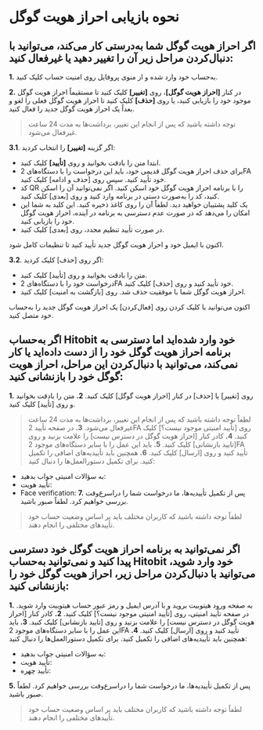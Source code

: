 # نحوه بازیابی احراز هویت گوگل

## اگر احراز هویت گوگل شما به‌درستی کار می‌کند، می‌توانید با دنبال‌کردن مراحل زیر آن را تغییر دهید یا غیرفعال کنید:

**1.**	به‌حساب خود وارد شده و از منوی پروفایل روی امنیت حساب کلیک کنید.

**2.**	در کنار **[احراز هویت گوگل]**، روی **[تغییر]** کلیک کنید تا مستقیماً احراز هویت گوگل موجود خود را بازیابی کنید، یا روی **[حذف]** کلیک کنید تا احراز هویت گوگل فعلی را لغو و بعداً یک احراز هویت گوگل جدید را فعال کنید.

> توجه داشته باشید که پس از انجام این تغییر، برداشت‌ها به مدت 24 ساعت غیرفعال می‌شود.

**3.1**. اگر گزینه **[تغییر]** را انتخاب کردید:
- ابتدا متن را بادقت بخوانید و روی **[تأیید]** کلیک کنید.
- برای حذف احراز هویت گوگل قدیمی خود، باید این درخواست را با دستگاه‌های 2FA خود تأیید کنید. سپس روی [حذف و ادامه] کلیک کنید.
- کد QR را با برنامه احراز هویت گوگل خود اسکن کنید. اگر نمی‌توانید آن را اسکن کنید، کد را به‌صورت دستی در برنامه وارد کنید و روی [بعدی] کلیک کنید.
- یک کلید پشتیبان خواهید دید. لطفاً آن را روی کاغذ ذخیره کنید. این کلید به شما این امکان را می‌دهد که در صورت عدم دسترسی به برنامه در آینده، احراز هویت گوگل خود را بازیابی کنید.
- در صورت تأیید تنظیم مجدد، روی [بعدی] کلیک کنید.

اکنون با ایمیل خود و احراز هویت گوگل جدید تأیید کنید تا تنظیمات کامل شود.


**3.2**. اگر روی [حذف] کلیک کردید:
- متن را بادقت بخوانید و روی [تأیید] کلیک کنید.
- درخواست خود را با دستگاه‌های 2FA خود تأیید کنید و روی [حذف] کلیک کنید.
- احراز هویت گوگل شما با موفقیت حذف شد. روی [بازگشت به امنیت] کلیک کنید.

اکنون می‌توانید با کلیک کردن روی [فعال‌کردن] یک احراز هویت گوگل جدید را به‌حساب خود متصل کنید.

## اگر به‌حساب Hitobit خود وارد شده‌اید اما دسترسی به برنامه احراز هویت گوگل خود را از دست داده‌اید یا کار نمی‌کند، می‌توانید با دنبال‌کردن این مراحل، احراز هویت گوگل خود را بازنشانی کنید:

**1.**	روی [تغییر] یا [حذف] در کنار [احراز هویت گوگل] کلیک کنید.
**2.**	متن را بادقت بخوانید و روی [تأیید] کلیک کنید.
> لطفاً توجه داشته باشید که پس از انجام این تغییر، برداشت‌ها به مدت 24 ساعت غیرفعال می‌شود.
**3.**	در صفحه تأیید 2FA روی [تأیید امنیتی موجود نیست؟] کلیک کنید.
**4.**	کادر کنار [احراز هویت گوگل   در دسترس نیست] را علامت بزنید و روی [تایید بازنشانی] کلیک کنید.
**5.**	باید این عمل را با سایر دستگاه‌های موجود 2FA تأیید کنید و روی [ارسال] کلیک کنید.
**6.**	همچنین باید تأییدیه‌های اضافی را تکمیل کنید. برای تکمیل دستورالعمل‌ها را دنبال کنید:
-	به سؤالات امنیتی جواب بدهید:
-	تأیید هویت:
-	Face verification:
**7.**	پس از تکمیل تأییدیه‌ها، ما درخواست شما را دراسرع‌وقت بررسی خواهیم کرد. لطفاً صبور باشید. 
> لطفاً توجه داشته باشید که کاربران مختلف باید بر اساس وضعیت حساب خود تأییدهای مختلفی را انجام دهند.

## اگر نمی‌توانید به برنامه احراز هویت گوگل خود دسترسی پیدا کنید و نمی‌توانید به‌حساب Hitobit خود وارد شوید، می‌توانید با دنبال‌کردن مراحل زیر، احراز هویت گوگل خود را بازنشانی کنید:

**1.**	به صفحه ورود هیتوبیت بروید و با آدرس ایمیل و رمز عبور حساب هیتوبیت وارد شوید. در صفحه تأیید امنیتی، روی [تأیید امنیتی موجود نیست؟] کلیک کنید.
**2.**	کادر کنار [احراز هویت گوگل   در دسترس نیست] را علامت بزنید و روی [تایید بازنشانی] کلیک کنید.
**3.**	باید این عمل را با سایر دستگاه‌های موجود 2FA تأیید کنید و روی [ارسال] کلیک کنید.
**4.**	همچنین باید تأییدیه‌های اضافی را تکمیل کنید. برای تکمیل دستورالعمل‌ها را دنبال کنید:
-	به سؤالات امنیتی جواب بدهید:
-	تأیید هویت:
-	تأیید چهره:

**5.**	پس از تکمیل تأییدیه‌ها، ما درخواست شما را دراسرع‌وقت بررسی خواهیم کرد. لطفاً صبور باشید.

> لطفاً توجه داشته باشید که کاربران مختلف باید بر اساس وضعیت حساب خود تأییدهای مختلفی را انجام دهند.





